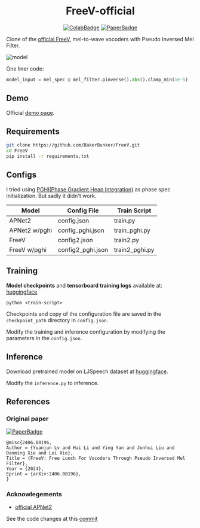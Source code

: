 <div align="center">

# FreeV-official <!-- omit in toc -->
[![ColabBadge]][notebook]
[![PaperBadge]][paper]  

</div>

Clone of the [official FreeV][officialRepository], mel-to-wave vocoders with Pseudo Inversed Mel Filter.

![model](./figure/overall.png)

One liner code:
```python
model_input = mel_spec @ mel_filter.pinverse().abs().clamp_min(1e-5)
```

## Demo
Official [demo page]. 


## Requirements
```bash
git clone https://github.com/BakerBunker/FreeV.git
cd FreeV
pip install -r requirements.txt
```

## Configs

I tried using [PGHI(Phase Gradient Heap Integration)](https://ieeexplore.ieee.org/stamp/stamp.jsp?arnumber=7890450) as phase spec initialization. But sadly it didn't work.

| Model         | Config File       | Train Script  | 
| ------------- | ----------------- | ------------- |
| APNet2        | config.json       |train.py       |
| APNet2 w/pghi | config_pghi.json  |train_pghi.py  |
| FreeV         | config2.json      |train2.py      |
| FreeV w/pghi  | config2_pghi.json |train2_pghi.py |

## Training
**Model checkpoints** and **tensorboard training logs** available at: [huggingface](https://huggingface.co/Bakerbunker/FreeV_Model_Logs)

```
python <train-script>
```
Checkpoints and copy of the configuration file are saved in the `checkpoint_path` directory in `config.json`.

Modify the training and inference configuration by modifying the parameters in the `config.json`.

## Inference
Download pretrained model on LJSpeech dataset at [huggingface](https://huggingface.co/Bakerbunker/FreeV_Model_Logs).

Modify the `inference.py` to inference.

## References
### Original paper <!-- omit in toc -->
[![PaperBadge]][paper]  
<!-- Generated with the tool -> https://arxiv2bibtex.org/?q=2406.08196&format=bibtex -->
```
@misc{2406.08196,
Author = {Yuanjun Lv and Hai Li and Ying Yan and Junhui Liu and Danming Xie and Lei Xie},
Title = {FreeV: Free Lunch For Vocoders Through Pseudo Inversed Mel Filter},
Year = {2024},
Eprint = {arXiv:2406.08196},
}
```

### Acknowlegements
- [official APNet2](https://github.com/redmist328/APNet2)

See the code changes at this [commit](https://github.com/BakerBunker/FreeV/commit/95e1e5cb3fe2b0360a30f39167e3e3ffd8097980)


[ColabBadge]:https://colab.research.google.com/assets/colab-badge.svg

[paper]:https://arxiv.org/abs/2406.08196
[PaperBadge]:https://img.shields.io/badge/paper-arxiv.2406.08196-B31B1B.svg
[notebook]:https://colab.research.google.com/github/tarepan/FreeV-official/blob/main/freev.ipynb
[demo page]:https://bakerbunker.github.io/FreeV/
[officialRepository]:https://github.com/BakerBunker/FreeV